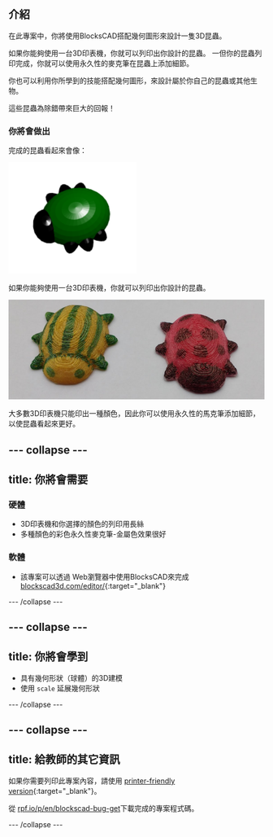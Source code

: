 ## 介紹

在此專案中，你將使用BlocksCAD搭配幾何圖形來設計一隻3D昆蟲。

如果你能夠使用一台3D印表機，你就可以列印出你設計的昆蟲。 一但你的昆蟲列印完成，你就可以使用永久性的麥克筆在昆蟲上添加細節。

你也可以利用你所學到的技能搭配幾何圖形，來設計屬於你自己的昆蟲或其他生物。

這些昆蟲為除錯帶來巨大的回報！

### 你將會做出

完成的昆蟲看起來會像：

![截圖](images/bug-complete.png)

如果你能夠使用一台3D印表機，你就可以列印出你設計的昆蟲。

![完成專案](images/bug-showcase.png)

大多數3D印表機只能印出一種顏色，因此你可以使用永久性的馬克筆添加細節，以使昆蟲看起來更好。

--- collapse ---
---
title: 你將會需要
---

### 硬體

+ 3D印表機和你選擇的顏色的列印用長絲
+ 多種顏色的彩色永久性麥克筆-金屬色效果很好

### 軟體

+ 該專案可以透過 Web瀏覽器中使用BlocksCAD來完成 [blockscad3d.com/editor/](https://www.blockscad3d.com/editor){:target="_blank"}

--- /collapse ---

--- collapse ---
---
title: 你將會學到
---

+ 具有幾何形狀（球體）的3D建模
+ 使用 `scale` 延展幾何形狀

--- /collapse ---

--- collapse ---
---
title: 給教師的其它資訊
---

如果你需要列印此專案內容，請使用 [printer-friendly version](https://projects.raspberrypi.org/zh-TW/projects/blockscad-bug/print){:target="_blank"}。

從 [rpf.io/p/en/blockscad-bug-get](http://rpf.io/p/zh-TW/blockscad-bug-get)下載完成的專案程式碼。

--- /collapse ---
